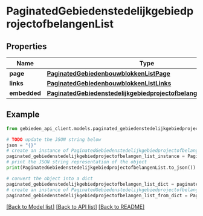 # PaginatedGebiedenstedelijkgebiedprojectofbelangenList


## Properties

Name | Type | Description | Notes
------------ | ------------- | ------------- | -------------
**page** | [**PaginatedGebiedenbouwblokkenListPage**](PaginatedGebiedenbouwblokkenListPage.md) |  | [optional] 
**links** | [**PaginatedGebiedenbouwblokkenListLinks**](PaginatedGebiedenbouwblokkenListLinks.md) |  | [optional] 
**embedded** | [**PaginatedGebiedenstedelijkgebiedprojectofbelangenListEmbedded**](PaginatedGebiedenstedelijkgebiedprojectofbelangenListEmbedded.md) |  | [optional] 

## Example

```python
from gebieden_api_client.models.paginated_gebiedenstedelijkgebiedprojectofbelangen_list import PaginatedGebiedenstedelijkgebiedprojectofbelangenList

# TODO update the JSON string below
json = "{}"
# create an instance of PaginatedGebiedenstedelijkgebiedprojectofbelangenList from a JSON string
paginated_gebiedenstedelijkgebiedprojectofbelangen_list_instance = PaginatedGebiedenstedelijkgebiedprojectofbelangenList.from_json(json)
# print the JSON string representation of the object
print(PaginatedGebiedenstedelijkgebiedprojectofbelangenList.to_json())

# convert the object into a dict
paginated_gebiedenstedelijkgebiedprojectofbelangen_list_dict = paginated_gebiedenstedelijkgebiedprojectofbelangen_list_instance.to_dict()
# create an instance of PaginatedGebiedenstedelijkgebiedprojectofbelangenList from a dict
paginated_gebiedenstedelijkgebiedprojectofbelangen_list_from_dict = PaginatedGebiedenstedelijkgebiedprojectofbelangenList.from_dict(paginated_gebiedenstedelijkgebiedprojectofbelangen_list_dict)
```
[[Back to Model list]](../README.md#documentation-for-models) [[Back to API list]](../README.md#documentation-for-api-endpoints) [[Back to README]](../README.md)


